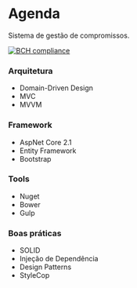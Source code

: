 # Agenda

Sistema de gestão de compromissos.

[![BCH compliance](https://bettercodehub.com/edge/badge/phduarte/Agenda?branch=master)](https://bettercodehub.com/)

### Arquitetura

- Domain-Driven Design
- MVC
- MVVM

### Framework

- AspNet Core 2.1
- Entity Framework
- Bootstrap

### Tools

- Nuget
- Bower
- Gulp

### Boas práticas

- SOLID
- Injeção de Dependência
- Design Patterns
- StyleCop
